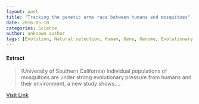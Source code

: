 ```yaml
---
layout: post
title: "Tracking the genetic arms race between humans and mosquitoes"
date: 2016-05-10
categories: Science
author: unknown author
tags: [Evolution, Natural selection, Human, Gene, Genome, Evolutionary pressure, Evolutionary biology, Life sciences, Organisms, Biological evolution, Science, Biology, Nature, Genetics]
---
```





#### Extract
>(University of Southern California) Individual populations of mosquitoes are under strong evolutionary pressure from humans and their environment, a new study shows....



[Visit Link](http://www.eurekalert.org/pub_releases/2015-06/uosc-ttg062515.php)


